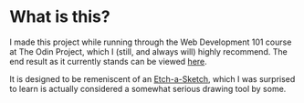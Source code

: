 # What is this?

I made this project while running through the Web Development 101 course at The Odin Project, which I (still, and always will) highly recommend. The end result as it currently stands can be viewed [here](https://monkeydluffy69.github.io/Etch-a-Sketch/).

It is designed to be remeniscent of an [Etch-a-Sketch](https://en.wikipedia.org/wiki/Etch_A_Sketch), which I was surprised to learn is actually considered a somewhat serious drawing tool by some.
